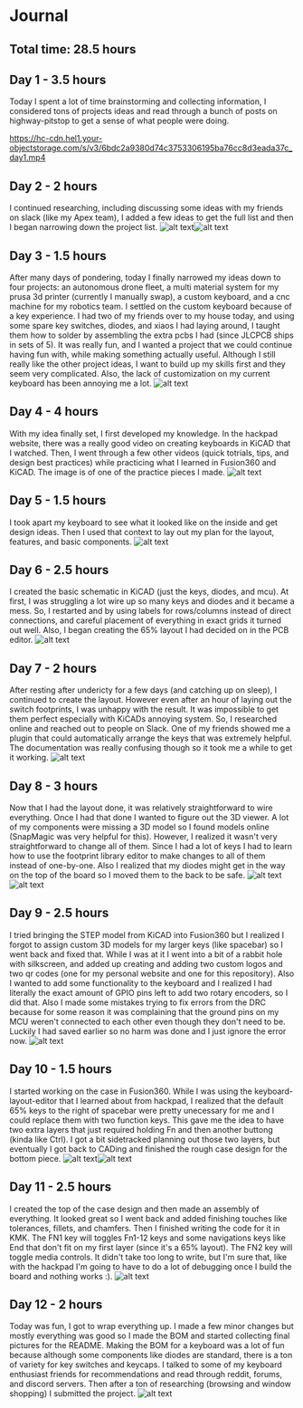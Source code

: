 # Journal
## Total time: 28.5 hours
## Day 1 - 3.5 hours
Today I spent a lot of time brainstorming and collecting information, I considered tons of projects ideas and read through a bunch of posts on highway-pitstop to get a sense of what people were doing.

https://hc-cdn.hel1.your-objectstorage.com/s/v3/6bdc2a9380d74c3753306195ba76cc8d3eada37c_day1.mp4

## Day 2 - 2 hours
I continued researching, including discussing some ideas with my friends on slack (like my Apex team), I added a few ideas to get the full list and then I began narrowing down the project list.
![alt text](image.png)![alt text](image-1.png)

## Day 3 - 1.5 hours
After many days of pondering, today I finally narrowed my ideas down to four projects: an autonomous drone fleet, a multi material system for my prusa 3d printer (currently I manually swap), a custom keyboard, and a cnc machine for my robotics team. I settled on the custom keyboard because of a key experience. I had two of my friends over to my house today, and using some spare key switches, diodes, and xiaos I had laying around, I taught them how to solder by assembling the extra pcbs I had (since JLCPCB ships in sets of 5). It was really fun, and I wanted a project that we could continue having fun with, while making something actually useful. Although I still really like the other project ideas, I want to build up my skills first and they seem very complicated. Also, the lack of customization on my current keyboard has been annoying me a lot.
![alt text](image-2.png)
## Day 4 - 4 hours
With my idea finally set, I first developed my knowledge. In the hackpad website, there was a really good video on creating keyboards in KiCAD that I watched. Then, I went through a few other videos (quick totrials, tips, and design best practices) while practicing what I learned in Fusion360 and KiCAD. The image is of one of the practice pieces I made.
![alt text](image-3.png)
## Day 5 - 1.5 hours
I took apart my keyboard to see what it looked like on the inside and get design ideas. Then I used that context to lay out my plan for the layout, features, and basic components.
![alt text](image-00.png)
## Day 6 - 2.5 hours
I created the basic schematic in KiCAD (just the keys, diodes, and mcu). At first, I was struggling a lot wire up so many keys and diodes and it became a mess. So, I restarted and by using labels for rows/columns instead of direct connections, and careful placement of everything in exact grids it turned out well. Also, I began creating the 65% layout I had decided on in the PCB editor.
![alt text](image-4.png)
## Day 7 - 2 hours
After resting after undericty for a few days (and catching up on sleep), I continued to create the layout. However even after an hour of laying out the switch footprints, I was unhappy with the result. It was impossible to get them perfect especially with KiCADs annoying system. So, I researched online and reached out to people on Slack. One of my friends showed me a plugin that could automatically arrange the keys that was extremely helpful. The documentation was really confusing though so it took me a while to get it working.
![alt text](image-5.png)

## Day 8 - 3 hours
Now that I had the layout done, it was relatively straightforward to wire everything. Once I had that done I wanted to figure out the 3D viewer. A lot of my components were missing a 3D model so I found models online (SnapMagic was very helpful for this). However, I realized it wasn't very straightforward to change all of them. Since I had a lot of keys I had to learn how to use the footprint library editor to make changes to all of them instead of one-by-one. Also I realized that my diodes might get in the way on the top of the board so I moved them to the back to be safe.
![alt text](image-6.png)![alt text](image-7.png)
## Day 9 - 2.5 hours
I tried bringing the STEP model from KiCAD into Fusion360 but I realized I forgot to assign custom 3D models for my larger keys (like spacebar) so I went back and fixed that. While I was at it I went into a bit of a rabbit hole with silkscreen, and added up creating and adding two custom logos and two qr codes (one for my personal website and one for this repository). Also I wanted to add some functionality to the keyboard and I realized I had literally the exact amount of GPIO pins left to add two rotary encoders, so I did that. Also I made some mistakes trying to fix errors from the DRC because for some reason it was complaining that the ground pins on my MCU weren't connected to each other even though they don't need to be. Luckily I had saved earlier so no harm was done and I just ignore the error now.
![alt text](image-8.png)
## Day 10 - 1.5 hours
I started working on the case in Fusion360. While I was using the keyboard-layout-editor that I learned about from hackpad, I realized that the default 65% keys to the right of spacebar were pretty unecessary for me and I could replace them with two function keys. This gave me the idea to have two extra layers that just required holding Fn and then another buttong (kinda like Ctrl). I got a bit sidetracked planning out those two layers, but eventually I got back to CADing and finished the rough case design for the bottom piece.
![alt text](image-9.png)![alt text](image-10.png)
## Day 11 - 2.5 hours
I created the top of the case design and then made an assembly of everything. It looked great so I went back and added finishing touches like tolerances, fillets, and chamfers. Then I finished writing the code for it in KMK. The FN1 key will toggles Fn1-12 keys and some navigations keys like End that don't fit on my first layer (since it's a 65% layout). The FN2 key will toggle media controls. It didn't take too long to write, but I'm sure that, like with the hackpad I'm going to have to do a lot of debugging once I build the board and nothing works :).
![alt text](image-11.png)

## Day 12 - 2 hours
Today was fun, I got to wrap everything up. I made a few minor changes but mostly everything was good so I made the BOM and started collecting final pictures for the README. Making the BOM for a keyboard was a lot of fun because although some components like diodes are standard, there is a ton of variety for key switches and keycaps. I talked to some of my keyboard enthusiast friends for recommendations and read through reddit, forums, and discord servers. Then after a ton of researching (browsing and window shopping) I submitted the project. 
![alt text](image-12.png)